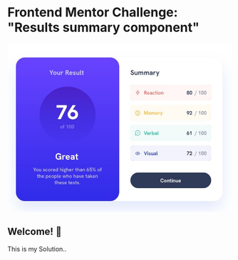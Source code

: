 # Frontend Mentor Challenge: "Results summary component"

![Design preview for the Results summary component coding challenge](./design/preview.jpg)

## Welcome! 👋

This is my Solution..